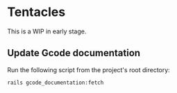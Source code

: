 # Tentacles

This is a WIP in early stage.

## Update Gcode documentation

Run the following script from the project's root directory: 

```
rails gcode_documentation:fetch
```
